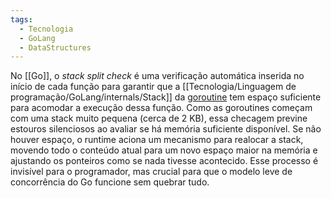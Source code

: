 ```yaml
---
tags:
  - Tecnologia
  - GoLang
  - DataStructures
---
```

No [[Go]], o _stack split check_ é uma verificação automática inserida no início de cada função para garantir que a [[Tecnologia/Linguagem de programação/GoLang/internals/Stack]] da [goroutine](GoRoutines.md) tem espaço suficiente para acomodar a execução dessa função. Como as goroutines começam com uma stack muito pequena (cerca de 2 KB), essa checagem previne estouros silenciosos ao avaliar se há memória suficiente disponível. Se não houver espaço, o runtime aciona um mecanismo para realocar a stack, movendo todo o conteúdo atual para um novo espaço maior na memória e ajustando os ponteiros como se nada tivesse acontecido. Esse processo é invisível para o programador, mas crucial para que o modelo leve de concorrência do Go funcione sem quebrar tudo.